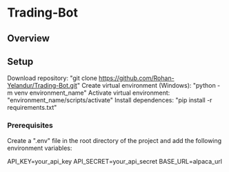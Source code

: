 # Trading-Bot

## Overview

## Setup
Download repository: "git clone https://github.com/Rohan-Yelandur/Trading-Bot.git"
Create virtual environment (Windows): "python -m venv environment_name"
Activate virtual environment: "environment_name/scripts/activate"
Install dependences: "pip install -r requirements.txt"

### Prerequisites
Create a ".env" file in the root directory of the project and add the following environment variables:

API_KEY=your_api_key
API_SECRET=your_api_secret
BASE_URL=alpaca_url